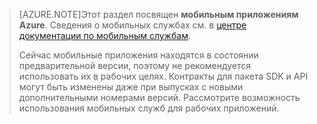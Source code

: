 >[AZURE.NOTE]Этот раздел посвящен **мобильным приложениям Azure**. Сведения о мобильных службах см. в [центре документации по мобильным службам](/documentation/services/mobile-services/).
>
>Сейчас мобильные приложения находятся в состоянии предварительной версии, поэтому не рекомендуется использовать их в рабочих целях. Контракты для пакета SDK и API могут быть изменены даже при выпусках с новыми дополнительными номерами версий. Рассмотрите возможность использования мобильных служб для рабочих приложений.

<!---HONumber=August15_HO8-->